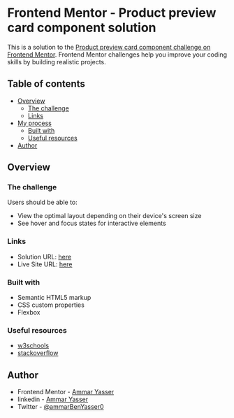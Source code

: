 # Frontend Mentor - Product preview card component solution

This is a solution to the [Product preview card component challenge on Frontend Mentor](https://www.frontendmentor.io/challenges/product-preview-card-component-GO7UmttRfa). Frontend Mentor challenges help you improve your coding skills by building realistic projects.

## Table of contents

-   [Overview](#overview)
    -   [The challenge](#the-challenge)
    -   [Links](#links)
-   [My process](#my-process)
    -   [Built with](#built-with)
    -   [Useful resources](#useful-resources)
-   [Author](#author)

## Overview

### The challenge

Users should be able to:

-   View the optimal layout depending on their device's screen size
-   See hover and focus states for interactive elements

### Links

-   Solution URL: [here](https://www.frontendmentor.io/solutions/qr-code-component-PDcuKx_n30)
-   Live Site URL: [here](https://qr-code-component-am24.netlify.app/)

### Built with

-   Semantic HTML5 markup
-   CSS custom properties
-   Flexbox

### Useful resources

-   [w3schools](https://w3schools.com/)
-   [stackoverflow](https://stackoverflow.com/)

## Author

-   Frontend Mentor - [Ammar Yasser](https://www.frontendmentor.io/profile/Ammar0Yasser)
-   linkedin - [Ammar Yasser](https://www.linkedin.com/in/ammarbenyasser0/)
-   Twitter - [@ammarBenYasser0](https://twitter.com/ammarBenYasser0)
